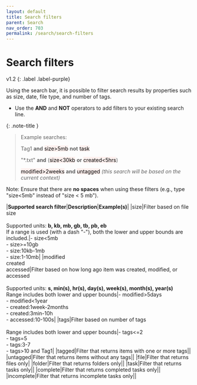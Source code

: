 ```yaml
---
layout: default
title: Search filters
parent: Search
nav_order: 703
permalink: /search/search-filters
---
```


# Search filters
v1.2
{: .label .label-purple}

Using the search bar, it is possible to filter search results by properties such as size, date, file type, and number of tags.

- Use the **AND** and **NOT** operators to add filters to your existing search line.

{: .note-title }
> Example searches:
>
> Tag1 **and** <mark style="background-color: #FFF0EE">size>5mb</mark> **not** <mark style="background-color: #FFF0EE">task</mark>
>
> "*.txt" **and** (<mark style="background-color: #FFF0EE">size<30kb</mark> **or** <mark style="background-color: #FFF0EE">created<5hrs</mark>)
> 
> <mark style="background-color: #FFF0EE">modified>2weeks</mark> **and** <mark style="background-color: #FFF0EE">untagged</mark> *(this search will be based on the current context)*

Note: Ensure that there are **no spaces** when using these filters (e.g., type "size<5mb" instead of "size < 5 mb").

|**Supported search filter**|**Description**|**Example(s)**|
|size|Filter based on file size<br/><br/>Supported units: **b, kb, mb, gb, tb, pb, eb**<br/>If a range is used (with a dash "-"), both the lower and upper bounds are included.|- size<5mb<br/>- size>=10gb<br/>- size:10kb-1mb<br/>- size:1-10mb|
|modified<br/>created<br/>accessed|Filter based on how long ago item was created, modified, or accessed<br/><br/>Supported units: **s, min(s), hr(s), day(s), week(s), month(s), year(s)**<br/>Range includes both lower and upper bounds|- modified>5days<br/>- modified<1year<br/>- created:1week-2months<br/>- created:3min-10h<br/>- accessed:10-100s|
|tags|Filter based on number of tags<br/><br/>Range includes both lower and upper bounds|- tags<=2<br/>- tags=5<br/>- tags:3-7<br/>- tags>10 and Tag1|
|tagged|Filter that returns items with one or more tags||
|untagged|Filter that returns items without any tags||
|file|Filter that returns files only|
|folder|Filter that returns folders only||
|task|Filter that returns tasks only||
|complete|Filter that returns completed tasks only||
|incomplete|Filter that returns incomplete tasks only||